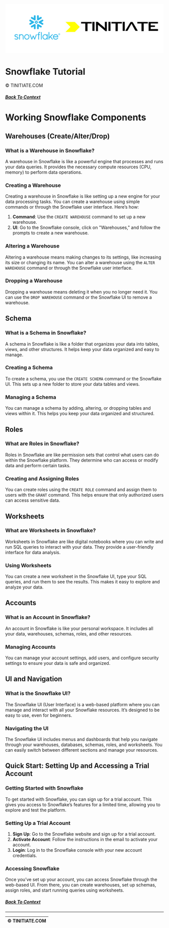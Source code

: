 ![Snowflake Tinitiate Image](snowflake_tinitiate.png)
# Snowflake Tutorial
&copy; TINITIATE.COM

##### [Back To Context](./README.md)

# Working Snowflake Components

## Warehouses (Create/Alter/Drop)

### What is a Warehouse in Snowflake?

A warehouse in Snowflake is like a powerful engine that processes and runs your data queries. It provides the necessary compute resources (CPU, memory) to perform data operations.

### Creating a Warehouse

Creating a warehouse in Snowflake is like setting up a new engine for your data processing tasks. You can create a warehouse using simple commands or through the Snowflake user interface. Here’s how:

1. **Command**: Use the `CREATE WAREHOUSE` command to set up a new warehouse.
2. **UI**: Go to the Snowflake console, click on "Warehouses," and follow the prompts to create a new warehouse.

### Altering a Warehouse

Altering a warehouse means making changes to its settings, like increasing its size or changing its name. You can alter a warehouse using the `ALTER WAREHOUSE` command or through the Snowflake user interface.

### Dropping a Warehouse

Dropping a warehouse means deleting it when you no longer need it. You can use the `DROP WAREHOUSE` command or the Snowflake UI to remove a warehouse.

## Schema

### What is a Schema in Snowflake?

A schema in Snowflake is like a folder that organizes your data into tables, views, and other structures. It helps keep your data organized and easy to manage.

### Creating a Schema

To create a schema, you use the `CREATE SCHEMA` command or the Snowflake UI. This sets up a new folder to store your data tables and views.

### Managing a Schema

You can manage a schema by adding, altering, or dropping tables and views within it. This helps you keep your data organized and structured.

## Roles

### What are Roles in Snowflake?

Roles in Snowflake are like permission sets that control what users can do within the Snowflake platform. They determine who can access or modify data and perform certain tasks.

### Creating and Assigning Roles

You can create roles using the `CREATE ROLE` command and assign them to users with the `GRANT` command. This helps ensure that only authorized users can access sensitive data.

## Worksheets

### What are Worksheets in Snowflake?

Worksheets in Snowflake are like digital notebooks where you can write and run SQL queries to interact with your data. They provide a user-friendly interface for data analysis.

### Using Worksheets

You can create a new worksheet in the Snowflake UI, type your SQL queries, and run them to see the results. This makes it easy to explore and analyze your data.

## Accounts

### What is an Account in Snowflake?

An account in Snowflake is like your personal workspace. It includes all your data, warehouses, schemas, roles, and other resources.

### Managing Accounts

You can manage your account settings, add users, and configure security settings to ensure your data is safe and organized.

## UI and Navigation

### What is the Snowflake UI?

The Snowflake UI (User Interface) is a web-based platform where you can manage and interact with all your Snowflake resources. It’s designed to be easy to use, even for beginners.

### Navigating the UI

The Snowflake UI includes menus and dashboards that help you navigate through your warehouses, databases, schemas, roles, and worksheets. You can easily switch between different sections and manage your resources.

## Quick Start: Setting Up and Accessing a Trial Account

### Getting Started with Snowflake

To get started with Snowflake, you can sign up for a trial account. This gives you access to Snowflake’s features for a limited time, allowing you to explore and test the platform.

### Setting Up a Trial Account

1. **Sign Up**: Go to the Snowflake website and sign up for a trial account.
2. **Activate Account**: Follow the instructions in the email to activate your account.
3. **Login**: Log in to the Snowflake console with your new account credentials.

### Accessing Snowflake

Once you’ve set up your account, you can access Snowflake through the web-based UI. From there, you can create warehouses, set up schemas, assign roles, and start running queries using worksheets.

##### [Back To Context](./README.md)
***
| &copy; TINITIATE.COM |
|----------------------|
